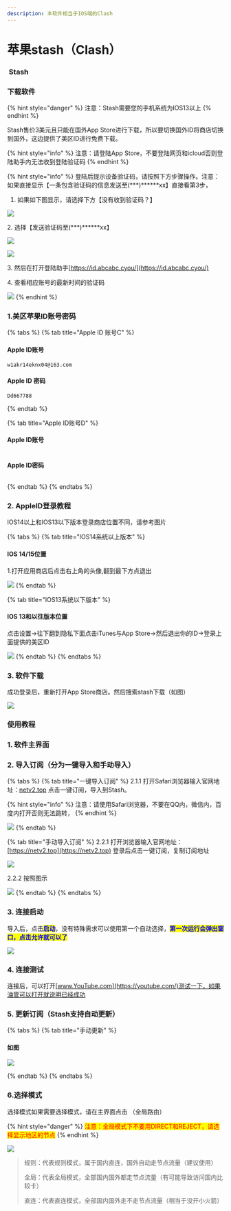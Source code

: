 ```yaml
---
description: 本软件相当于IOS端的Clash
---
```


# 苹果stash（Clash）

### <img src="../.gitbook/assets/image (61).png" alt="" data-size="line"> Stash

### 下载软件

{% hint style="danger" %}
注意：Stash需要您的手机系统为IOS13以上
{% endhint %}

Stash售价3美元且只能在国外App Store进行下载，所以要切换国外ID将商店切换到国外，这边提供了美区ID进行免费下载。

{% hint style="info" %}
注意：请登陆App Store，不要登陆网页和icloud否则登陆助手内无法收到登陆验证码
{% endhint %}

{% hint style="info" %}
登陆后提示设备验证码，请按照下方步骤操作。注意：如果直接显示【一条包含验证码的信息发送至(\*\*\*)\*\*\*\*\*\*xx】直接看第3步，

1. 如果如下图显示，请选择下方【没有收到验证码？】

![](<../.gitbook/assets/image (59).png>)

2\. 选择【发送验证码至(\*\*\*)\*\*\*\*\*\*xx】

![](<../.gitbook/assets/image (63).png>)

![](<../.gitbook/assets/image (60).png>)

3\. 然后在打开登陆助手[https://id.abcabc.cyou/](https://id.abcabc.cyou/)

4\. 查看相应账号的最新时间的验证码

![](<../.gitbook/assets/image (58).png>)
{% endhint %}

### 1.美区苹果ID账号密码

{% tabs %}
{% tab title="Apple ID 账号C" %}
#### Apple ID账号

```
w1akr14eknx04@163.com
```

#### Apple ID 密码

```
Dd667788
```
{% endtab %}

{% tab title="Apple ID账号D" %}
#### Apple ID账号

```
```

#### Apple ID密码

```
```
{% endtab %}
{% endtabs %}

### 2. AppleID登录教程

IOS14以上和IOS13以下版本登录商店位置不同，请参考图片

{% tabs %}
{% tab title="IOS14系统以上版本" %}
#### **IOS 14/15**位置

1.打开应用商店后点击右上角的头像,翻到最下方点退出

![](../.gitbook/assets/33.gif)
{% endtab %}

{% tab title="IOS13系统以下版本" %}
#### IOS 13和以往版本位置

点击设置→往下翻到隐私下面点击iTunes与App Store→然后退出你的ID→登录上面提供的美区ID

![](../.gitbook/assets/img\_2504.png)
{% endtab %}
{% endtabs %}

### 3. 软件下载

成功登录后，重新打开App Store商店。然后搜索stash下载（如图）

![](<../.gitbook/assets/IMG\_1C77CA043312-1 (2).jpeg>)

### 使用教程

### 1. 软件主界面



### 2. 导入订阅（分为一键导入和手动导入）

{% tabs %}
{% tab title="一键导入订阅" %}
2.1.1 打开Safari浏览器输入官网地址：[netv2.top](https://netv2.top/) 点击一键订阅，导入到Stash。

{% hint style="info" %}
注意：请使用Safari浏览器，不要在QQ内，微信内，百度内打开否则无法跳转，
{% endhint %}

![](<../.gitbook/assets/RPReplay\_Final1655803613.2022-06-21 17\_30\_09.gif>)
{% endtab %}

{% tab title="手动导入订阅" %}
2.2.1 打开浏览器输入官网地址：[https://netv2.top](https://netv2.top) 登录后点击一键订阅，复制订阅地址

![](<../.gitbook/assets/RPReplay\_Final1655617525.2022-06-19 13\_49\_32.gif>)

2.2.2 按照图示

![](<../.gitbook/assets/RPReplay\_Final1655804067.2022-06-21 17\_39\_34.gif>)
{% endtab %}
{% endtabs %}

### 3. 连接启动

导入后，点击<mark style="color:blue;">**启动**</mark>，没有特殊需求可以使用第一个自动选择，<mark style="color:blue;">**第一次运行会弹出窗口，点击允许就可以了**</mark>

![](<../.gitbook/assets/RPReplay\_Final1655804618.2022-06-21 17\_47\_05.gif>)

### 4. 连接测试

连接后，可以打开[www.YouTube.com](https://youtube.com/)测试一下，如果油管可以打开就说明已经成功

### 5. 更新订阅（Stash支持自动更新）

{% tabs %}
{% tab title="手动更新" %}
#### 如图

![](<../.gitbook/assets/RPReplay\_Final1655805122.2022-06-21 17\_55\_07.gif>)


{% endtab %}
{% endtabs %}

### 6.选择模式

选择模式如果需要选择模式，请在主界面点击 （全局路由）

{% hint style="danger" %}
<mark style="color:red;">注意：全局模式下不要用DIRECT和REJECT，请选择显示地区的节点</mark>
{% endhint %}

![](<../.gitbook/assets/Xnip2022-06-21\_17-58-00 (1).png>)

> 规则：代表规则模式，属于国内直连，国外自动走节点流量（建议使用）
>
> 全局：代表全局模式，全部国内国外都走节点流量（有可能导致访问国内比较卡）
>
> 直连：代表直连模式，全部国内国外走不走节点流量（相当于没开小火箭）
